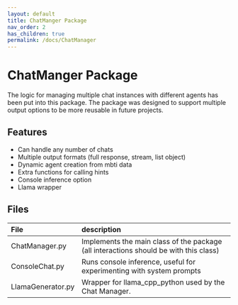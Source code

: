 ```yaml
---
layout: default
title: ChatManger Package
nav_order: 2
has_children: true
permalink: /docs/ChatManager
---
```


# ChatManger Package
The logic for managing multiple chat instances with different agents has been put into this package.
The package was designed to support multiple output options to be more reusable in future projects.

## Features 
- Can handle any number of chats
- Multiple output formats (full response, stream, list object)
- Dynamic agent creation from mbti data
- Extra functions for calling hints
- Console inference option
- Llama wrapper


## Files
| File              | description                                                                           |
|:------------------|:--------------------------------------------------------------------------------------|
| ChatManager.py    | Implements the main class of the package (all interactions should be with this class) |
| ConsoleChat.py    | Runs console inference, useful for experimenting with system prompts                  |
| LlamaGenerator.py | Wrapper for llama_cpp_python used by the Chat Manager.                                |


